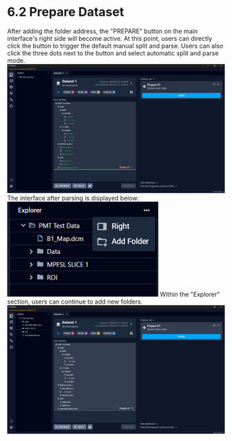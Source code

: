# 6.2 Prepare Dataset
After adding the folder address, the "PREPARE" button on the main interface's right side will become active. At this point, users can directly click the button to trigger the default manual split and parse. Users can also click the three dots next to the button and select automatic split and parse mode.
![Image](../images/image_31.png)
The interface after parsing is displayed below:
![Image](../images/image_32.png)
Within the "Explorer" section, users can continue to add new folders.
![Image](../images/image_33.png)